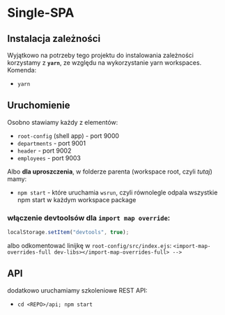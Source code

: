 # Single-SPA

## Instalacja zależności

Wyjątkowo na potrzeby tego projektu do instalowania zależności korzystamy z **`yarn`**, ze względu na wykorzystanie yarn workspaces. Komenda:
- `yarn`

## Uruchomienie

Osobno stawiamy każdy z elementów:

- `root-config` (shell app) - port 9000
- `departments` - port 9001
- `header` - port 9002
- `employees` - port 9003

Albo **dla uproszczenia**, w folderze parenta (workspace root, czyli *tutaj*) mamy:

- `npm start` - które uruchamia `wsrun`, czyli równolegle odpala wszystkie npm start w każdym workspace package

### włączenie devtoolsów dla `import map override`:

```ts
localStorage.setItem("devtools", true);
```

albo odkomentować linijkę w `root-config/src/index.ejs`: `<import-map-overrides-full dev-libs></import-map-overrides-full> -->`

## API

dodatkowo uruchamiamy szkoleniowe REST API:

- `cd <REPO>/api; npm start`
